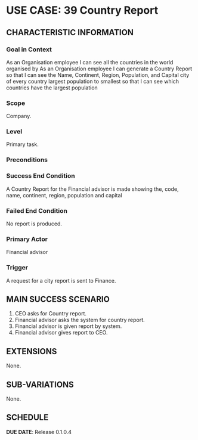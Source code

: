 # USE CASE: 39 Country Report

## CHARACTERISTIC INFORMATION

### Goal in Context

As an Organisation employee I can see all the countries in the world organised by As an Organisation employee I can generate a Country Report so that I can see the Name, Continent, Region, Population, and Capital city of every country largest population to smallest so that I can see which countries have the largest population

### Scope

Company.

### Level

Primary task.

### Preconditions



### Success End Condition

A Country Report for the Financial advisor is made showing the, code, name, continent, region, population and capital

### Failed End Condition

No report is produced.

### Primary Actor

Financial advisor

### Trigger

A request for a city report is sent to Finance.

## MAIN SUCCESS SCENARIO

1. CEO asks for Country report.
2. Financial advisor asks the system for country report.
3. Financial advisor is given report by system.
4. Financial advisor gives report to CEO.

## EXTENSIONS

None.

## SUB-VARIATIONS

None.

## SCHEDULE

**DUE DATE**: Release 0.1.0.4
